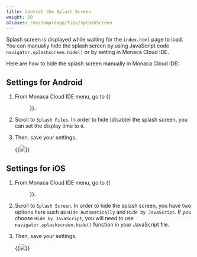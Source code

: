 ```yaml
---
title: Control the Splash Screen
weight: 20
aliases: /en/sampleapp/tips/splashScreen
---
```


Splash screen is displayed while waiting for the `index.html` page to
load. You can manually hide the splash screen by using JavaScript code
`navigator.splashscreen.hide()` or by setting in Monaca Cloud IDE.

Here are how to hide the splash screen manually in Monaca Cloud IDE:

## Settings for Android

1.  From Monaca Cloud IDE menu, go to {{<menu menu1="Config" menu2="Android App Settings">}}.
2.  Scroll to `Splash Files`. In order to hide (disable) the splash screen, you can set the display time to `0`.
3.  Then, save your settings.

    {{<img src="/images/tips/splashScreen/1.png">}}

## Settings for iOS

1.  From Monaca Cloud IDE menu, go to {{<menu menu1="Config" menu2="iOS App Settings">}}.
2.  Scroll to `Splash Screen`. In order to hide the splash screen, you have two options here such as `Hide Automatically` and `Hide by JavaScript`. If you choose `Hide by JavaScript`, you will need to use `navigator.splashscreen.hide()` function in your JavaScript file.
3.  Then, save your settings.

    {{<img src="/images/tips/splashScreen/2.png">}}
